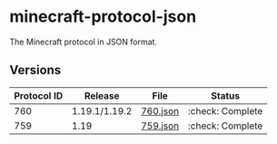 # minecraft-protocol-json
The Minecraft protocol in JSON format.

## Versions
| Protocol ID | Release       | File                          | Status           |
|-------------|---------------|-------------------------------|------------------|
| 760         | 1.19.1/1.19.2 | [760.json](versions/760.json) | :check: Complete |
| 759         | 1.19          | [759.json](versions/759.json) | :check: Complete |